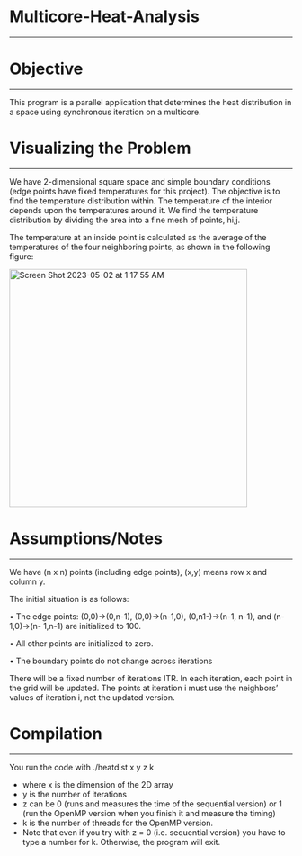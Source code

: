 # Multicore-Heat-Analysis
-------------------------

# Objective
-----------
This program is a parallel application that determines the heat distribution in a space using synchronous iteration on a multicore.

# Visualizing the Problem
-------------------------

We have 2-dimensional square space and simple boundary conditions (edge points have fixed temperatures for this project). The objective is to find the temperature distribution within. The temperature of the interior depends upon the temperatures around it. We find the temperature distribution by dividing the area into a fine mesh of points, hi,j. 

The temperature at an inside point is calculated as the average of the temperatures of the four neighboring points, as shown in the following figure:

<img width="423" alt="Screen Shot 2023-05-02 at 1 17 55 AM" src="https://user-images.githubusercontent.com/79770461/235584720-87ef9a5f-4b6e-4238-a562-ab1d495c868c.png">


# Assumptions/Notes
-------------------
We have (n x n) points (including edge points), (x,y) means row x and column y.

The initial situation is as follows:

• The edge points: (0,0)→(0,n-1), (0,0)→(n-1,0), (0,n1-)→(n-1, n-1), and (n-1,0)→(n-
1,n-1) are initialized to 100.  

• All other points are initialized to zero.

• The boundary points do not change across iterations


There will be a fixed number of iterations ITR. In each iteration, each point in the grid will be updated. 
The points at iteration i must use the neighbors’ values of iteration i, not the updated version. 

# Compilation
-------------
You run the code with ./heatdist x y z k 
- where x is the dimension of the 2D array
- y is the number of iterations 
- z can be 0 (runs and measures the time of the sequential version) or 1 (run the OpenMP version when you finish it and measure the timing)
- k is the number of threads for the OpenMP version. 
- Note that even if you try with z = 0 (i.e. sequential version) you have to type a number for k. Otherwise, the program will exit.













